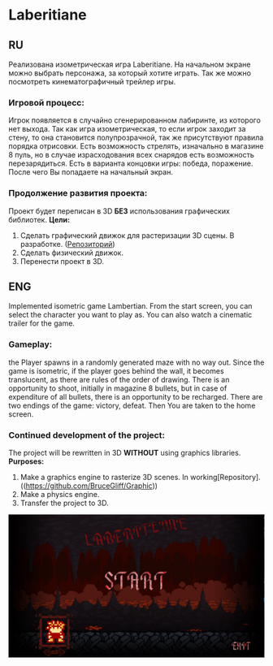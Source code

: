 # Laberitiane
## RU
Реализована изометрическая игра Laberitiane.
На начальном экране можно выбрать персонажа, за который хотите играть. Так же можно посмотреть кинематографичный трейлер игры. 

### Игровой процесс:
 Игрок появляется в случайно сгенерированном лабиринте, из которого нет выхода. Так как игра изометрическая, то если игрок заходит за стену, то она становится 
полупрозрачной, так же присутствуют правила порядка отрисовки. Есть возможность стрелять, изначально в магазине 8 пуль, но в случае израсходования всех снарядов 
есть возможность перезарядиться. Есть в варианта концовки игры: победа, поражение. После чего Вы попадаете на начальный экран. 

### Продолжение развития проекта:
Проект будет переписан в 3D **БЕЗ** использования графических библиотек.
**Цели:**
1. Сделать графический движок для растеризации 3D сцены. В разработке. ([Репозиторий](https://github.com/BruceGliff/Graphic))
2. Сделать физический движок. 
3. Перенести проект в 3D.


## ENG
Implemented isometric game Lambertian. From the start screen, you can select the character you want to play as. You can also watch a cinematic trailer for the game. 
### Gameplay: 
the Player spawns in a randomly generated maze with no way out. Since the game is isometric, if the player goes behind the wall, it becomes translucent, as there are rules of the order of drawing. There is an opportunity to shoot, initially in magazine 8 bullets, but in case of expenditure of all bullets, there is an opportunity to be recharged. There are two endings of the game: victory, defeat. Then You are taken to the home screen.

### Continued development of the project:
The project will be rewritten in 3D **WITHOUT** using graphics libraries.
**Purposes:**
1. Make a graphics engine to rasterize 3D scenes. In working[Repository]. ((https://github.com/BruceGliff/Graphic))
2. Make a physics engine. 
3. Transfer the project to 3D.


![Alt-текст](https://github.com/BruceGliff/Laberitiane/blob/master/MainPage.jpg "Laberiteane")
